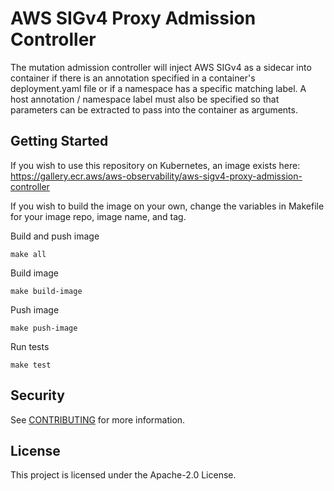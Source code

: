 # AWS SIGv4 Proxy Admission Controller

The mutation admission controller will inject AWS SIGv4 as a sidecar into container if there is an annotation specified in a container's deployment.yaml file or if a namespace has a specific matching label. A host annotation / namespace label must also be specified so that parameters can be extracted to pass into the container as arguments.

## Getting Started

If you wish to use this repository on Kubernetes, an image exists here: https://gallery.ecr.aws/aws-observability/aws-sigv4-proxy-admission-controller

If you wish to build the image on your own, change the variables in Makefile for your image repo, image name, and tag.

Build and push image
```
make all
```

Build image
```
make build-image
```

Push image
```
make push-image
```

Run tests
```
make test
```

## Security

See [CONTRIBUTING](CONTRIBUTING.md#security-issue-notifications) for more information.

## License

This project is licensed under the Apache-2.0 License.
